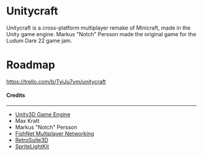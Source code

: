 # Unitycraft
Unitycraft is a cross-platform multiplayer remake of Minicraft, made in the Unity game engine. Markus "Notch" Persson made the original game for the Ludum Dare 22 game jam.

# Roadmap
https://trello.com/b/TyiJu7vm/unitycraft

#### Credits

------------

- [Unity3D Game Engine](https://unity.com/ "Unity3D Game Engine")
- Max Kratt
- Markus "Notch" Persson
- [FishNet Multiplayer Networking](https://github.com/FirstGearGames/FishNet "FishNet Multiplayer Networking")
- [RetroSuite3D](https://github.com/oxysoft/RetroSuite3D "RetroSuite3D")
- [SpriteLightKit](https://github.com/prime31/SpriteLightKit "SpriteLightKit")